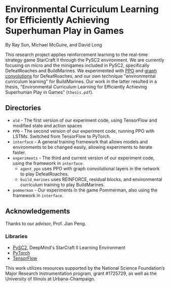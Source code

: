 # Environmental Curriculum Learning for Efficiently Achieving Superhuman Play in Games
By Ray Sun, Michael McGuire, and David Long

This research project applies reinforcement learning to the real-time strategy game StarCraft II through the PySC2 environment.
We are currently focusing on micro and the minigames included in PySC2, specifically DefeatRoaches and BuildMarines. We experimented with
[PPO](https://openai.com/blog/openai-baselines-ppo/) and [graph convolutions](https://arxiv.org/abs/1609.02907) for DefeatRoaches, and our own technique "environmental curriculum learning" for BuildMarines. Our work in the latter resulted in a thesis, "Environmental Curriculum Learning for Efficiently Achieving Superhuman Play in Games" (`thesis.pdf`).

## Directories
* `old` - The first version of our experiment code, using TensorFlow and modified state and action spaces
* `PPO` - The second version of our experiment code, running PPO with LSTMs. Switched from TensorFlow to PyTorch.
* `interface` - A general training framework that allows models and environments to be changed easily, allowing experiments to iterate faster.
* `experiments` - The third and current version of our experiment code, using the framework in `interface`.
    * `agent_ppo`
uses PPO with graph convolutional layers in the network to play DefeatRoaches.
    * `build_marines` uses REINFORCE, residual blocks, and environmental curriculum training to play BuildMarines.
* `pommerman` - Our experiments in the game Pommerman, also using the framework in `interface`.

## Acknowledgements

Thanks to our advisor, Prof. Jian Peng.

### Libraries
* [PySC2](https://github.com/deepmind/pysc2), DeepMind's StarCraft II Learning Environment
* [PyTorch](https://github.com/pytorch/pytorch)
* [TensorFlow](https://github.com/tensorflow/tensorflow)

This work utilizes resources supported by the National Science Foundation’s Major Research Instrumentation program,
grant #1725729, as well as the University of Illinois at Urbana-Champaign.
